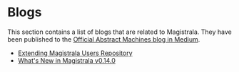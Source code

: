 # Blogs

This section contains a list of blogs that are related to Magistrala. They have been published to the [Official Abstract Machines blog in Medium](https://medium.com/abstract-machines-blog).

- [Extending Magistrala Users Repository](./kratos.md)
- [What's New in Magistrala v0.14.0](./v0-14-0-release.md)
